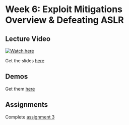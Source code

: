 # Week 6: Exploit Mitigations Overview & Defeating ASLR

## Lecture Video
[![Watch here](http://img.youtube.com/vi/Qjr50gq4MO8/0.jpg)](https://www.youtube.com/watch?v=Qjr50gq4MO8)


Get the slides [here](https://github.com/CS395-BinX/CS395-BinX.github.io/blob/main/week6/Week%206%20Lecture.pdf)

## Demos
Get them [here](https://github.com/CS395-BinX/CS395-BinX.github.io/tree/main/week6/demos)

## Assignments
Complete [assignment 3](./assignments.html)
